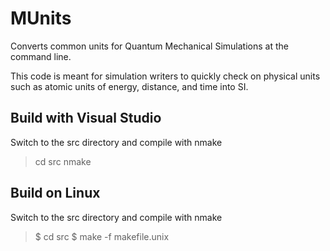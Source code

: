 MUnits
======

Converts common units for Quantum Mechanical Simulations at the command line.

This code is meant for simulation writers to quickly check on physical units
such as atomic units of energy, distance, and time into SI.

Build with Visual Studio
------------------------
Switch to the src directory and compile with nmake

> cd src
> nmake


Build on Linux
--------------
Switch to the src directory and compile with nmake

> $ cd src
> $ make -f makefile.unix






